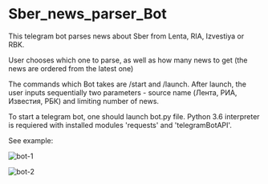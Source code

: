 # Sber_news_parser_Bot
This telegram bot parses news about Sber from Lenta, RIA, Izvestiya or RBK.

User chooses which one to parse, as well as how many news to get (the news are ordered from the latest one)

The commands which Bot takes are /start and /launch. After launch, the user inputs sequentially two parameters - source name (Лента, РИА, Известия, РБК) and limiting number of news.

To start a telegram bot, one should launch bot.py file. Python 3.6 interpreter is requiered with installed modules 'requests' and 'telegramBotAPI'.

See example:


![bot-1](https://user-images.githubusercontent.com/92943842/140562674-5805ba09-1bd3-480f-a393-31545756438a.jpg)

![bot-2](https://user-images.githubusercontent.com/92943842/140562687-90047da8-3166-4c73-8d50-5317e3b9f9dc.jpg)
